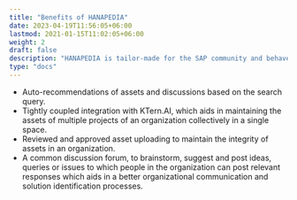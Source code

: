 ```yaml
---
title: "Benefits of HANAPEDIA"
date: 2023-04-19T11:56:05+06:00
lastmod: 2021-01-15T11:02:05+06:00
weight: 2
draft: false
description: "HANAPEDIA is tailor-made for the SAP community and behaves as an organization’s knowledge-based repository to surf for any previously used SAP assets, issue reference, process plan, etc., Eg: Templates, Reports, Plan, Agenda, Reusable code base, etc."
type: "docs"
---
```


<ul>
   <li>
      Auto-recommendations of assets and discussions based on the search query.
   </li>
   <li>
      Tightly coupled integration with KTern.AI, which aids in maintaining the assets of multiple projects of an organization collectively in a single space.   
   </li>
   <li>
      Reviewed and approved asset uploading to maintain the integrity of assets in an organization.
   </li>
   <li>
      A common discussion forum, to brainstorm, suggest and post ideas, queries or issues to which people in the organization can post relevant responses which aids in a better organizational communication and solution identification processes.
   </li>
</ul>
